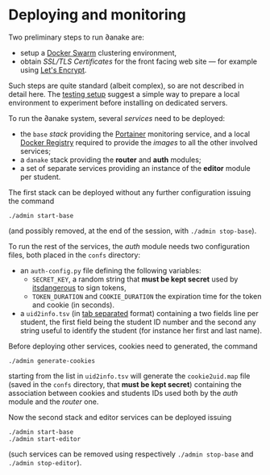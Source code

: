 # Deploying and monitoring

Two preliminary steps to run ∂anake are:

* setup a [Docker Swarm](https://docs.docker.com/swarm/) clustering environment,
* obtain *SSL/TLS Certificates* for the front facing web site — for example using [Let's Encrypt](https://letsencrypt.org/).

Such steps are quite standard (albeit complex), so are not described in detail
here. The [testing setup](testing.md) suggest a simple way to prepare a local
environment to experiment before installing on dedicated servers.

To run the ∂anake system, several *services* need to be deployed:

* the `base` *stack* providing the [Portainer](https://www.portainer.io/)
  monitoring service, and a local [Docker
  Registry](https://docs.docker.com/registry/) required to provide the *images*
  to all the other involved services;
* a `danake` stack providing the **router** and **auth** modules;
* a set of separate services providing an instance of the **editor** module per
  student.

The first stack can be deployed without any further configuration issuing the command

    ./admin start-base

(and possibly removed, at the end of the session, with `./admin stop-base`).

To run the rest of the services, the *auth* module needs two configuration
files, both placed in the `confs` directory:

* an `auth-config.py` file defining the following variables:
    * `SECRET_KEY`, a random string that **must be kept secret** used by
      [itsdangerous](https://itsdangerous.palletsprojects.com) to sign tokens,
    * `TOKEN_DURATION` and `COOKIE_DURATION` the expiration time for the token and cookie (in seconds).
* a `uid2info.tsv` (in [tab
  separated](https://en.wikipedia.org/wiki/Tab-separated_values) format)
  containing a two fields line per student, the first field being the student ID
  number and the second any string useful to identify the student (for instance
  her first and last name).

Before deploying other services, cookies need to generated, the command

    ./admin generate-cookies

starting from the list in `uid2info.tsv` will generate the `cookie2uid.map` file
(saved in the `confs` directory, that **must be kept secret**) containing the
association between cookies and students IDs used both by the *auth* module and
the *router* one.

Now the second stack and editor services can be deployed issuing

    ./admin start-base
    ./admin start-editor

(such services can be removed using respectively `./admin stop-base` and
`./admin stop-editor`).